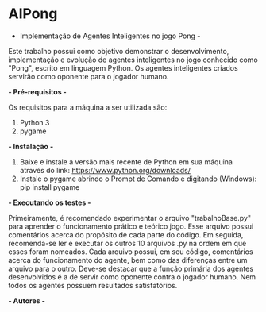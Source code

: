 # AIPong

- Implementação de Agentes Inteligentes no jogo Pong - 

Este trabalho possui como objetivo demonstrar o desenvolvimento, implementação e evolução de agentes inteligentes no jogo conhecido como "Pong", escrito em linguagem Python. Os agentes inteligentes criados servirão como oponente para o jogador humano.

**- Pré-requisitos -**

Os requisitos para a máquina a ser utilizada são:
1. Python 3
2. pygame

**- Instalação -**

1. Baixe e instale a versão mais recente de Python em sua máquina através do link: https://www.python.org/downloads/
2. Instale o pygame abrindo o Prompt de Comando e digitando (Windows): pip install pygame

**- Executando os testes -**

Primeiramente, é recomendado experimentar o arquivo "trabalhoBase.py" para aprender o funcionamento prático e teórico jogo. Esse arquivo possui comentários acerca do propósito de cada parte do código.
Em seguida, recomenda-se ler e executar os outros 10 arquivos .py na ordem em que esses foram nomeados. Cada arquivo possui, em seu código, comentários acerca do funcionamento do agente, bem como das diferenças entre um arquivo para o outro.
Deve-se destacar que a função primária dos agentes desenvolvidos é a de servir como oponente contra o jogador humano. Nem todos os agentes possuem resultados satisfatórios.

**- Autores -**
